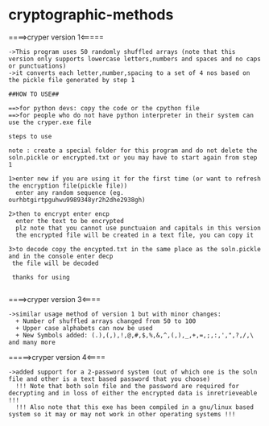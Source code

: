 # cryptographic-methods
====>cryper version 1<=====
~~~~~~~~~~~~~~~~~~~~~~~~~~~~~~~~~~~~~~~~~~~~~~~~~~~~~~~~~~~~~~~~~~~~~~~~~~~~~~~~~~~~~~~~~~~~~~~~~~~~~~~~~~~~~~~~~~~~~~~~~~~~~~~~~~~~~~~~~~~~~~~~~~~~~~~~~~~~~~~~~~~~~~~~
->This program uses 50 randomly shuffled arrays (note that this version only supports lowercase letters,numbers and spaces and no caps or punctuations)
->it converts each letter,number,spacing to a set of 4 nos based on the pickle file generated by step 1
~~~~~~~~~~~~~~~~~~~~~~~~~~~~~~~~~~~~~~~~~~~~~~~~~~~~~~~~~~~~~~~~~~~~~~~~~~~~~~~~~~~~~~~~~~~~~~~~~~~~~~~~~~~~~~~~~~~~~~~~~~~~~~~~~~~~~~~~~~~~~~~~~~~~~~~~~~~~~~~~~~~~~~~~
~~~~~~~~~~~~~~~~~~~~~~~~~~~~~~~~~~~~~~~~~~~~~~~~~~~~~~~~~~~~~~~~~~~~~~~~~~~~~~~~~~~~~~~~~~~~~~~~~~~~~~~~~~~~~~~~~~~~~~~~~~~~~~~~~~~~~~~~~~~~~~~~~~~~~~~~~~~~~~~~~~~~~~~~
##HOW TO USE##

==>for python devs: copy the code or the cpython file
==>for people who do not have python interpreter in their system can use the cryper.exe file

steps to use 

note : create a special folder for this program and do not delete the soln.pickle or encrypted.txt or you may have to start again from step 1

1>enter new if you are using it for the first time (or want to refresh the encryption file(pickle file))
  enter any random sequence (eg. ourhbtgirtpguhwu9989348yr2h2dhe2938gh)

2>then to encrypt enter encp
  enter the text to be encrypted
  plz note that you cannot use punctuaion and capitals in this version
  the encrypted file will be created in a text file, you can copy it

3>to decode copy the encypted.txt in the same place as the soln.pickle and in the console enter decp
 the file will be decoded
 
 thanks for using


~~~~~~~~~~~~~~~~~~~~~~~~~~~~~~~~~~~~~~~~~~~~~~~~~~~~~~~~~~~~~~~~~~~~~~~~~~~~~~~~~~~~~~~~~~~~~~~~~~~~~~~~~~~~~~~~~~~~~~~~~~~~~~~~~~~~~~~~~~~~~~~~~~~~~~~~~~~~~~~~~~~~~~~~~
====>cryper version 3<====
~~~~~~~~~~~~~~~~~~~~~~~~~~~~~~~~~~~~~~~~~~~~~~~~~~~~~~~~~~~~~~~~~~~~~~~~~~~~~~~~~~~~~~~~~~~~~~~~~~~~~~~~~~~~~~~~~~~~~~~~~~~~~~~~~~~~~~~~~~~~~~~~~~~~~~~~~~~~~~~~~~~~~~~~~
->similar usage method of version 1 but with minor changes:
  + Number of shuffled arrays changed from 50 to 100
  + Upper case alphabets can now be used
  + New Symbols added: (.),(,),!,@,#,$,%,&,^,(,),_,+,=,;,:,',",?,/,\ and many more
~~~~~~~~~~~~~~~~~~~~~~~~~~~~~~~~~~~~~~~~~~~~~~~~~~~~~~~~~~~~~~~~~~~~~~~~~~~~~~~~~~~~~~~~~~~~~~~~~~~~~~~~~~~~~~~~~~~~~~~~~~~~~~~~~~~~~~~~~~~~~~~~~~~~~~~~~~~~~~~~~~~~~~~~~
=====>cryper version 4<====
~~~~~~~~~~~~~~~~~~~~~~~~~~~~~~~~~~~~~~~~~~~~~~~~~~~~~~~~~~~~~~~~~~~~~~~~~~~~~~~~~~~~~~~~~~~~~~~~~~~~~~~~~~~~~~~~~~~~~~~~~~~~~~~~~~~~~~~~~~~~~~~~~~~~~~~~~~~~~~~~~~~~~~~~~
->added support for a 2-password system (out of which one is the soln file and other is a text based password that you choose)
  !!! Note that both soln file and the password are required for decrypting and in loss of either the encrypted data is inretrieveable !!!
  !!! Also note that this exe has been compiled in a gnu/linux based system so it may or may not work in other operating systems !!!
 ~~~~~~~~~~~~~~~~~~~~~~~~~~~~~~~~~~~~~~~~~~~~~~~~~~~~~~~~~~~~~~~~~~~~~~~~~~~~~~~~~~~~~~~~~~~~~~~~~~~~~~~~~~~~~~~~~~~~~~~~~~~~~~~~~~~~~~~~~~~~~~~~~~~~~~~~~~~~~~~~~~~~~~~~~
